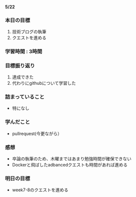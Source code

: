 #### 5/22
### 本日の目標
1. 技術ブログの執筆
2. クエストを進める
### 学習時間 : 3時間  
### 目標振り返り
1. 達成できた
2. 代わりにgithubについて学習した
### 詰まっていること
- 特になし
### 学んだこと
- pullrequest(今更ながら）
### 感想
- 卒論の執筆のため、木曜まではあまり勉強時間が確保できない
- Dockerと飛ばしたadbancedクエストも時間があれば進める
### 明日の目標
- week7-8のクエストを進める
